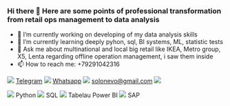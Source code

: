 ### Hi there 👋 Here are some points of professional transformation from retail ops management to data analysis

- 🔭 I’m currently working on developing of my data analysis skills
- 🌱 I’m currently learning deeply pyhon, sql, BI systems, ML, statistic tests
- 💬 Ask me about multinational and local big retail like IKEA, Metro group, X5, Lenta regarding offline operation management, i saw them inside
- 📫 How to reach me: +79291042316

[<img src="https://img.icons8.com/nolan/64/telegram-app.png"/>](https://t.me/Ingamba/) [Telegram](https://t.me/Ingamba/)
[<img src="https://img.icons8.com/nolan/64/whatsapp.png"/>](https://wa.me/+79291042316/) [Whatsapp](https://wa.me/+79291042316/)
[<img src="https://img.icons8.com/nolan/64/gmail.png"/>](mailto:solonevo@gmail.com) solonevo@gmail.com
[<img src="https://img.icons8.com/color/48/000000/linkedin.png"/>](https://linkedin.com/in/oleg-soluyanov-bb392747/)


<img src="https://img.icons8.com/color/48/000000/python--v1.png"/> Python <img src="https://img.icons8.com/color-glass/48/000000/sql.png"/> SQL <img src="https://img.icons8.com/color/48/000000/power-bi.png"/> Tabelau Power BI <img src="https://img.icons8.com/color/48/000000/sap.png"/> SAP





